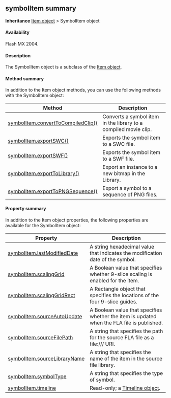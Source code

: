 ## symbolItem summary

**Inheritance** [Item object](../Item_object/item_summary.md) > SymbolItem object

#### Availability

Flash MX 2004.

#### Description

The SymbolItem object is a subclass of the [Item object](../Item_object/item_summary.md).

#### Method summary

In addition to the Item object methods, you can use the following methods with the SymbolItem object:

| **Method**                                                                | **Description**                                                 |
|---------------------------------------------------------------------------|-----------------------------------------------------------------|
| [symbolItem.convertToCompiledClip()](../SymbolItem_object/symbolItem.md) | Converts a symbol item in the library to a compiled movie clip. |
| [symbolItem.exportSWC()](../SymbolItem_object/symbolIte1.md)                                   | Exports the symbol item to a SWC file.                          |
| [symbolItem.exportSWF()](../SymbolItem_object/symbolIte2.md)                                   | Exports the symbol item to a SWF file.                          |
| [symbolItem.exportToLibrary()](../SymbolItem_object/symbolIte3.md)                             | Export an instance to a new bitmap in the Library.              |
| [symbolItem.exportToPNGSequence()](../SymbolItem_object/symbolIte4.md)                         | Export a symbol to a sequence of PNG files.                     |

#### Property summary

In addition to the Item object properties, the following properties are available for the SymbolItem object:

| **Property**                                  | **Description**                                                                            |
|-----------------------------------------------|--------------------------------------------------------------------------------------------|
| [symbolItem.lastModifiedDate](../SymbolItem_object/symbolIte5.md)  | A string hexadecimal value that indicates the modification date of the symbol.             |
| [symbolItem.scalingGrid](../SymbolItem_object/symbolIte6.md)       | A Boolean value that specifies whether 9-slice scaling is enabled for the item.            |
| [symbolItem.scalingGridRect](../SymbolItem_object/symbolIte7.md)   | A Rectangle object that specifies the locations of the four 9-slice guides.                |
| [symbolItem.sourceAutoUpdate](../SymbolItem_object/symbolIte8.md)  | A Boolean value that specifies whether the item is updated when the FLA file is published. |
| [symbolItem.sourceFilePath](../SymbolItem_object/symbolIte9.md)    | A string that specifies the path for the source FLA file as a file:/// URI.                |
| [symbolItem.sourceLibraryName](../SymbolItem_object/symbolIt10.md) | A string that specifies the name of the item in the source file library.                   |
| [symbolItem.symbolType](../SymbolItem_object/symbolIt11.md)        | A string that specifies the type of symbol.                                                |
| [symbolItem.timeline](../SymbolItem_object/symbolIt12.md)          | Read-only; a [Timeline object](../Timeline_object/timeline_summary.md).                                            |

<span id="symbolItem.convertToCompiledClip()" class="anchor"></span>

